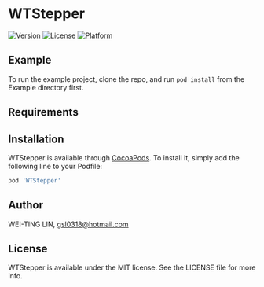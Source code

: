 # WTStepper

[![Version](https://img.shields.io/cocoapods/v/WTStepper.svg?style=flat)](http://cocoapods.org/pods/WTStepper)
[![License](https://img.shields.io/cocoapods/l/WTStepper.svg?style=flat)](http://cocoapods.org/pods/WTStepper)
[![Platform](https://img.shields.io/cocoapods/p/WTStepper.svg?style=flat)](http://cocoapods.org/pods/WTStepper)

## Example

To run the example project, clone the repo, and run `pod install` from the Example directory first.

## Requirements

## Installation

WTStepper is available through [CocoaPods](http://cocoapods.org). To install
it, simply add the following line to your Podfile:

```ruby
pod 'WTStepper'
```

## Author

WEI-TING LIN, gsl0318@hotmail.com

## License

WTStepper is available under the MIT license. See the LICENSE file for more info.
